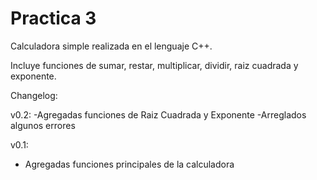 # Practica 3

Calculadora simple realizada en el lenguaje C++.

Incluye funciones de sumar, restar, multiplicar, dividir, raiz cuadrada y exponente.

Changelog:

v0.2:
-Agregadas funciones de Raiz Cuadrada y Exponente
-Arreglados algunos errores

v0.1:
- Agregadas funciones principales de la calculadora
